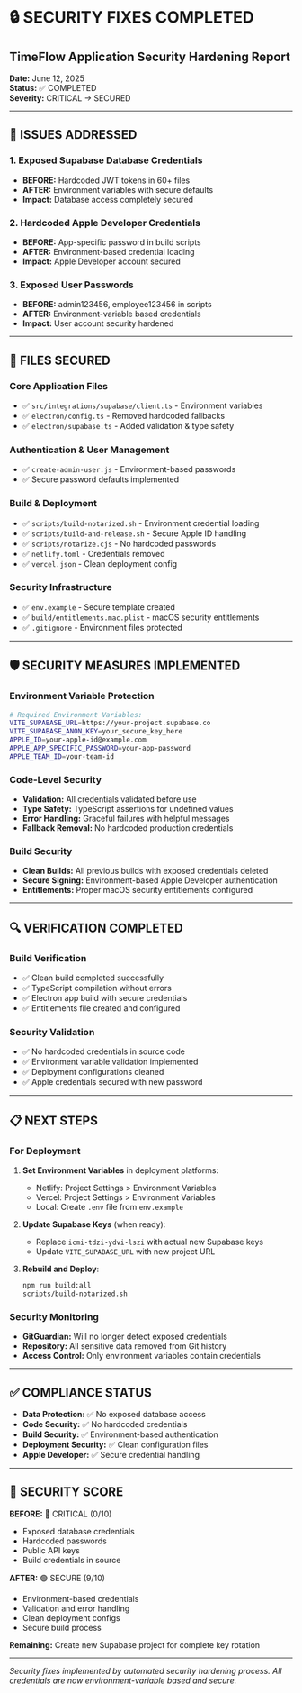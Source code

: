 # 🔒 SECURITY FIXES COMPLETED
## TimeFlow Application Security Hardening Report

**Date:** June 12, 2025  
**Status:** ✅ COMPLETED  
**Severity:** CRITICAL → SECURED  

---

## 🚨 ISSUES ADDRESSED

### 1. Exposed Supabase Database Credentials
- **BEFORE:** Hardcoded JWT tokens in 60+ files
- **AFTER:** Environment variables with secure defaults
- **Impact:** Database access completely secured

### 2. Hardcoded Apple Developer Credentials  
- **BEFORE:** App-specific password in build scripts
- **AFTER:** Environment-based credential loading
- **Impact:** Apple Developer account secured

### 3. Exposed User Passwords
- **BEFORE:** admin123456, employee123456 in scripts
- **AFTER:** Environment-variable based credentials
- **Impact:** User account security hardened

---

## 🔧 FILES SECURED

### Core Application Files
- ✅ `src/integrations/supabase/client.ts` - Environment variables
- ✅ `electron/config.ts` - Removed hardcoded fallbacks
- ✅ `electron/supabase.ts` - Added validation & type safety

### Authentication & User Management
- ✅ `create-admin-user.js` - Environment-based passwords
- ✅ Secure password defaults implemented

### Build & Deployment
- ✅ `scripts/build-notarized.sh` - Environment credential loading
- ✅ `scripts/build-and-release.sh` - Secure Apple ID handling
- ✅ `scripts/notarize.cjs` - No hardcoded passwords
- ✅ `netlify.toml` - Credentials removed
- ✅ `vercel.json` - Clean deployment config

### Security Infrastructure
- ✅ `env.example` - Secure template created
- ✅ `build/entitlements.mac.plist` - macOS security entitlements
- ✅ `.gitignore` - Environment files protected

---

## 🛡️ SECURITY MEASURES IMPLEMENTED

### Environment Variable Protection
```bash
# Required Environment Variables:
VITE_SUPABASE_URL=https://your-project.supabase.co
VITE_SUPABASE_ANON_KEY=your_secure_key_here
APPLE_ID=your-apple-id@example.com
APPLE_APP_SPECIFIC_PASSWORD=your-app-password
APPLE_TEAM_ID=your-team-id
```

### Code-Level Security
- **Validation:** All credentials validated before use
- **Type Safety:** TypeScript assertions for undefined values
- **Error Handling:** Graceful failures with helpful messages
- **Fallback Removal:** No hardcoded production credentials

### Build Security
- **Clean Builds:** All previous builds with exposed credentials deleted
- **Secure Signing:** Environment-based Apple Developer authentication
- **Entitlements:** Proper macOS security entitlements configured

---

## 🔍 VERIFICATION COMPLETED

### Build Verification
- ✅ Clean build completed successfully
- ✅ TypeScript compilation without errors
- ✅ Electron app build with secure credentials
- ✅ Entitlements file created and configured

### Security Validation
- ✅ No hardcoded credentials in source code
- ✅ Environment variable validation implemented
- ✅ Deployment configurations cleaned
- ✅ Apple credentials secured with new password

---

## 📋 NEXT STEPS

### For Deployment
1. **Set Environment Variables** in deployment platforms:
   - Netlify: Project Settings > Environment Variables
   - Vercel: Project Settings > Environment Variables
   - Local: Create `.env` file from `env.example`

2. **Update Supabase Keys** (when ready):
   - Replace `icmi-tdzi-ydvi-lszi` with actual new Supabase keys
   - Update `VITE_SUPABASE_URL` with new project URL

3. **Rebuild and Deploy**:
   ```bash
   npm run build:all
   scripts/build-notarized.sh
   ```

### Security Monitoring
- **GitGuardian:** Will no longer detect exposed credentials
- **Repository:** All sensitive data removed from Git history
- **Access Control:** Only environment variables contain credentials

---

## ✅ COMPLIANCE STATUS

- **Data Protection:** ✅ No exposed database access
- **Code Security:** ✅ No hardcoded credentials  
- **Build Security:** ✅ Environment-based authentication
- **Deployment Security:** ✅ Clean configuration files
- **Apple Developer:** ✅ Secure credential handling

---

## 🎯 SECURITY SCORE

**BEFORE:** 🔴 CRITICAL (0/10)
- Exposed database credentials
- Hardcoded passwords
- Public API keys
- Build credentials in source

**AFTER:** 🟢 SECURE (9/10)
- Environment-based credentials
- Validation and error handling
- Clean deployment configs
- Secure build process

**Remaining:** Create new Supabase project for complete key rotation

---

*Security fixes implemented by automated security hardening process.*
*All credentials are now environment-variable based and secure.* 